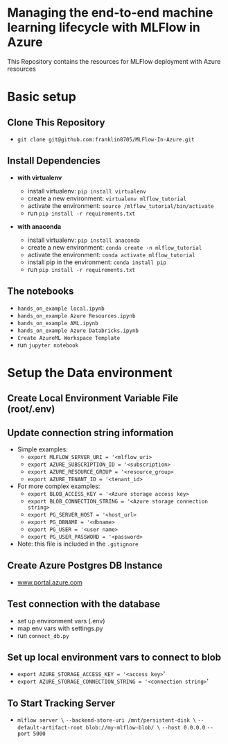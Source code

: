 # Managing the end-to-end machine learning lifecycle with MLFlow in Azure

This Repository contains the resources for MLFlow deployment with Azure resources

# Basic setup

## Clone This Repository
  - `git clone git@github.com:franklin8705/MLFlow-In-Azure.git`

## Install Dependencies
- **with virtualenv**
  - install virtualenv: `pip install virtualenv`
  - create a new environment: `virtualenv mlflow_tutorial`
  - activate the environment: `source /mlflow_tutorial/bin/activate`
  - run `pip install -r requirements.txt`

- **with anaconda**
  - install virtualenv: `pip install anaconda`
  - create a new environment: `conda create -n mlflow_tutorial`
  - activate the environment: `conda activate mlflow_tutorial`
  - install pip in the environment: `conda install pip`
  - run `pip install -r requirements.txt`

## The notebooks
- `hands_on_example local.ipynb`
- `hands_on_example Azure Resources.ipynb`
- `hands_on_example AML.ipynb`
- `hands_on_example Azure Databricks.ipynb`
- `Create AzureML Workspace Template`
- run `jupyter notebook`


# Setup the Data environment

## Create Local Environment Variable File (root/.env)
## Update connection string information 
- Simple examples:
  - `export MLFLOW_SERVER_URI = '<mlflow_uri>`
  - `export AZURE_SUBSCRIPTION_ID = '<subscription>`
  - `export AZURE_RESOURCE_GROUP = '<resource_group>`
  - `export AZURE_TENANT_ID = '<tenant_id>`
- For more complex examples:
  - `export BLOB_ACCESS_KEY = '<Azure storage access key>`
  - `export BLOB_CONNECTION_STRING = '<Azure storage connection string>`
  - `export PG_SERVER_HOST = '<host_url>`
  - `export PG_DBNAME = '<dbname>`
  - `export PG_USER = '<user name>`
  - `export PG_USER_PASSWORD = '<password>`
- Note: this file is included in the `.gitignore`

## Create Azure Postgres DB Instance
- www.portal.azure.com

## Test connection with the database
- set up environment vars (.env)
- map env vars with settings.py
- run `connect_db.py`

## Set up local environment vars to connect to blob
- `export AZURE_STORAGE_ACCESS_KEY = '<access key>`'
- `export AZURE_STORAGE_CONNECTION_STRING = '<connection string>`'

## To Start Tracking Server
- `mlflow server \`
    `--backend-store-uri /mnt/persistent-disk \`
    `--default-artifact-root blob://my-mlflow-blob/ \`
    `--host 0.0.0.0`
    `--port 5000`

